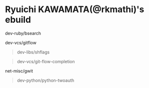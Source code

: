 # Ryuichi KAWAMATA(@rkmathi)'s ebuild

dev-ruby/bsearch


dev-vcs/gitflow

> dev-libs/shflags

> dev-vcs/git-flow-completion


net-misc/gwit

> dev-python/python-twoauth

